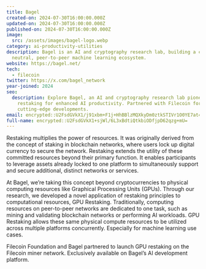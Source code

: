 ```yaml
---
title: Bagel
created-on: 2024-07-30T16:00:00.000Z
updated-on: 2024-07-30T16:00:00.000Z
published-on: 2024-07-30T16:00:00.000Z
image:
  src: /assets/images/bagel-logo.webp
category: ai-productivity-utilities
description: Bagel is an AI and cryptography research lab, building a credibly
  neutral, peer-to-peer machine learning ecosystem.
website: https://bagel.net/
tech:
  - filecoin
twitter: https://x.com/bagel_network
year-joined: 2024
seo:
  description: Explore Bagel, an AI and cryptography research lab pioneering GPU
    restaking for enhanced AI productivity. Partnered with Filecoin for
    cutting-edge developments.
email: encrypted::U2FsdGVkX1/j91xbm+F1j+HhBBlzMQXkyDm0ztkSTIVr1O0YE7at4hfw3CwszEXA
full-name: encrypted::U2FsdGVkX1+sjWl/6L3xBdtiQtkbiODfjpD62qzg+mU=
---
```


Restaking multiplies the power of resources. It was originally derived from the concept of staking in blockchain networks, where users lock up digital currency to secure the network. Restaking extends the utility of these committed resources beyond their primary function. It enables participants to leverage assets already locked to one platform to simultaneously support and secure additional, distinct networks or services.

At Bagel, we’re taking this concept beyond cryptocurrencies to physical computing resources like Graphical Processing Units (GPUs). Through our research, we developed a novel application of restaking principles to computational resources, GPU Restaking. Traditionally, computing resources on peer-to-peer networks are dedicated to one task, such as mining and validating blockchain networks or performing AI workloads. GPU Restaking allows these same physical compute resources to be utilized across multiple platforms concurrently. Especially for machine learning use cases.

Filecoin Foundation and Bagel partnered to launch GPU restaking on the Filecoin miner network. Exclusively available on Bagel’s AI development platform.
